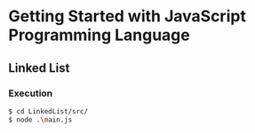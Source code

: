 # Getting Started with JavaScript Programming Language

## Linked List

### Execution

```sh
$ cd LinkedList/src/
$ node .\main.js
```

